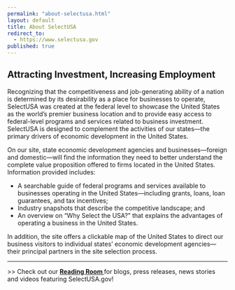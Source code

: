 ```yaml
---
permalink: "about-selectusa.html"
layout: default
title: About SelectUSA
redirect_to:
  - https://www.selectusa.gov
published: true
---
```


<H2>Attracting Investment, Increasing Employment</h2>
<P>Recognizing that the competitiveness and job-generating ability of a nation is determined by its desirability as a place for businesses to operate, SelectUSA was created at the federal level to showcase the United States as the world’s premier business location and to provide easy access to federal-level programs and services related to business investment. SelectUSA is designed to complement the activities of our states—the primary drivers of economic development in the United States.</p>
<P>On our site, state economic development agencies and businesses—foreign and domestic—will find the information they need to better understand the complete value proposition offered to firms located in the United States. Information provided includes:</p>
<UL>
<LI>A searchable guide of federal programs and services available to businesses operating in the United States—including grants, loans, loan guarantees, and tax incentives;</li>
<LI>Industry snapshots that describe the competitive landscape; and</li>
<LI>An overview&nbsp;on “Why&nbsp;Select the USA?” that explains the advantages of operating a business in the United States.</li></ul>
<P>In addition, the site offers a clickable map of the United States to direct our business visitors to individual states’ economic development agencies—their principal partners in the site selection process.</p>
<HR />

<P>&gt;&gt; Check out our <STRONG><A href="reading-room.html">Reading Room </a></strong>for blogs, press releases, news stories and videos featuring SelectUSA.gov!</p>